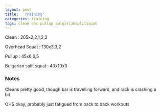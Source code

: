 ```yaml
---
layout: post
title:  'Training'
categories: training
tags: clean ohs pullup bulgariansplitsquat
---
```


Clean : 205x2,2,1,2,2

Overhead Squat  : 130x3,3,2

Pullup  :  45x6,6,5

Bulgarian split squat  :  40x10x3

### Notes

Cleans pretty good, though bar is travelling forward, and rack is crashing a bit.

OHS okay, probably just fatigued from back to back workouts
